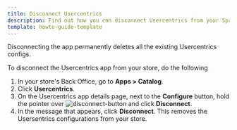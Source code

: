 ```yaml
---
title: Disconnect Usercentrics
description: Find out how you can disconnect Usercentrics from your Spryker shop
template: howto-guide-template
---
```

Disconnecting the app permanently deletes all the existing Usercentrics configs.

To disconnect the Usercentrics app from your store, do the following

1. In your store's Back Office, go to **Apps&nbsp;<span aria-label="and then">></span> Catalog**. 
2. Click **Usercentrics**.
3. On the Usercentrics app details page, next to the **Configure** button, hold the pointer over <span class="inline-img">![disconnect-button](https://spryker.s3.eu-central-1.amazonaws.com/docs/aop/user/apps/bazzarvoice/disconnect-button.png)</span> and click **Disconnect**.
4. In the message that appears, click **Disconnect**. This removes the Usersentrics configurations from your store.